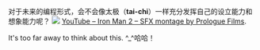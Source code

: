 
对于未来的编程形式，会不会像太极（**tai-chi**）一样充分发挥自己的设立能力和想象能力呢？
![](https://d1ohg4ss876yi2.cloudfront.net/blog/programming-productivity-depends-on-your-tools-and-language-choice/future-of-programming.jpg)
[YouTube – Iron Man 2 – SFX montage by Prologue Films](https://www.youtube.com/watch?v=VB3w5NhCicU). <br>

It's too far away to think about this. ^_^哈哈！
